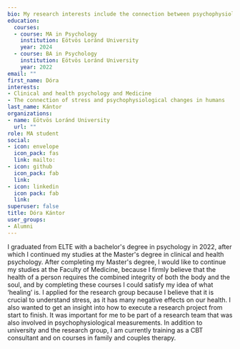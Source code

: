 ```yaml
---
bio: My research interests include the connection between psychophysiological changes and stress.
education:
  courses:
  - course: MA in Psychology
    institution: Eötvös Loránd University
    year: 2024
  - course: BA in Psychology
    institution: Eötvös Loránd University
    year: 2022
email: ""
first_name: Dóra
interests:
- Clinical and health psychology and Medicine
- The connection of stress and psychophysiological changes in humans
last_name: Kántor
organizations:
- name: Eötvös Loránd University
  url: ""
role: MA student
social:
- icon: envelope
  icon_pack: fas
  link: mailto:
- icon: github
  icon_pack: fab
  link: 
- icon: linkedin
  icon pack: fab
  link: 
superuser: false
title: Dóra Kántor
user_groups:
- Alumni
---
```


I graduated from ELTE with a bachelor's degree in psychology in 2022, after which I continued my studies at the Master's degree in clinical and health psychology. After completing my Master's degree, I would like to continue my studies at the Faculty of Medicine, because I firmly believe that the health of a person requires the combined integrity of both the body and the soul, and by completing these courses I could satisfy my idea of what ‘healing’ is. I applied for the research group because I believe that it is crucial to understand stress, as it has many negative effects on our health. I also wanted to get an insight into how to execute a research project from start to finish. It was important for me to be part of a research team that was also involved in psychophysiological measurements. In addition to university and the research group, I am currently training as a CBT consultant and on courses in family and couples therapy.